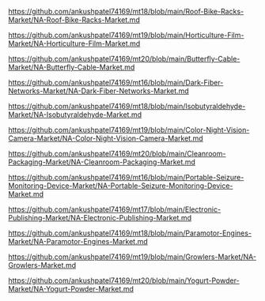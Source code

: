 <p><a href="https://github.com/ankushpatel74169/mt18/blob/main/Roof-Bike-Racks-Market/NA-Roof-Bike-Racks-Market.md">https://github.com/ankushpatel74169/mt18/blob/main/Roof-Bike-Racks-Market/NA-Roof-Bike-Racks-Market.md</a></p><p><a href="https://github.com/ankushpatel74169/mt19/blob/main/Horticulture-Film-Market/NA-Horticulture-Film-Market.md">https://github.com/ankushpatel74169/mt19/blob/main/Horticulture-Film-Market/NA-Horticulture-Film-Market.md</a></p><p><a href="https://github.com/ankushpatel74169/mt20/blob/main/Butterfly-Cable-Market/NA-Butterfly-Cable-Market.md">https://github.com/ankushpatel74169/mt20/blob/main/Butterfly-Cable-Market/NA-Butterfly-Cable-Market.md</a></p><p><a href="https://github.com/ankushpatel74169/mt16/blob/main/Dark-Fiber-Networks-Market/NA-Dark-Fiber-Networks-Market.md">https://github.com/ankushpatel74169/mt16/blob/main/Dark-Fiber-Networks-Market/NA-Dark-Fiber-Networks-Market.md</a></p><p><a href="https://github.com/ankushpatel74169/mt18/blob/main/Isobutyraldehyde-Market/NA-Isobutyraldehyde-Market.md">https://github.com/ankushpatel74169/mt18/blob/main/Isobutyraldehyde-Market/NA-Isobutyraldehyde-Market.md</a></p><p><a href="https://github.com/ankushpatel74169/mt19/blob/main/Color-Night-Vision-Camera-Market/NA-Color-Night-Vision-Camera-Market.md">https://github.com/ankushpatel74169/mt19/blob/main/Color-Night-Vision-Camera-Market/NA-Color-Night-Vision-Camera-Market.md</a></p><p><a href="https://github.com/ankushpatel74169/mt20/blob/main/Cleanroom-Packaging-Market/NA-Cleanroom-Packaging-Market.md">https://github.com/ankushpatel74169/mt20/blob/main/Cleanroom-Packaging-Market/NA-Cleanroom-Packaging-Market.md</a></p><p><a href="https://github.com/ankushpatel74169/mt16/blob/main/Portable-Seizure-Monitoring-Device-Market/NA-Portable-Seizure-Monitoring-Device-Market.md">https://github.com/ankushpatel74169/mt16/blob/main/Portable-Seizure-Monitoring-Device-Market/NA-Portable-Seizure-Monitoring-Device-Market.md</a></p><p><a href="https://github.com/ankushpatel74169/mt17/blob/main/Electronic-Publishing-Market/NA-Electronic-Publishing-Market.md">https://github.com/ankushpatel74169/mt17/blob/main/Electronic-Publishing-Market/NA-Electronic-Publishing-Market.md</a></p><p><a href="https://github.com/ankushpatel74169/mt18/blob/main/Paramotor-Engines-Market/NA-Paramotor-Engines-Market.md">https://github.com/ankushpatel74169/mt18/blob/main/Paramotor-Engines-Market/NA-Paramotor-Engines-Market.md</a></p><p><a href="https://github.com/ankushpatel74169/mt19/blob/main/Growlers-Market/NA-Growlers-Market.md">https://github.com/ankushpatel74169/mt19/blob/main/Growlers-Market/NA-Growlers-Market.md</a></p><p><a href="https://github.com/ankushpatel74169/mt20/blob/main/Yogurt-Powder-Market/NA-Yogurt-Powder-Market.md">https://github.com/ankushpatel74169/mt20/blob/main/Yogurt-Powder-Market/NA-Yogurt-Powder-Market.md</a></p>

